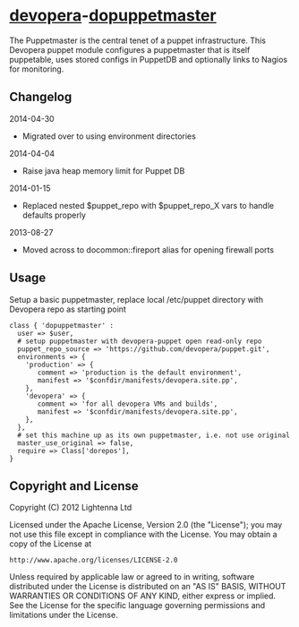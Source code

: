 [devopera](http://devopera.com)-[dopuppetmaster](http://devopera.com/module/dopuppetmaster)
=====================

The Puppetmaster is the central tenet of a puppet infrastructure.  This Devopera puppet module configures a puppetmaster that is itself puppetable, uses stored configs in PuppetDB and optionally links to Nagios for monitoring.

Changelog
---------

2014-04-30

 * Migrated over to using environment directories

2014-04-04

 * Raise java heap memory limit for Puppet DB

2014-01-15

 * Replaced nested $puppet_repo with $puppet_repo_X vars to handle defaults properly

2013-08-27

 * Moved across to docommon::fireport alias for opening firewall ports

Usage
-----

Setup a basic puppetmaster, replace local /etc/puppet directory with Devopera repo as starting point

    class { 'dopuppetmaster' :
      user => $user,
      # setup puppetmaster with devopera-puppet open read-only repo
      puppet_repo_source => 'https://github.com/devopera/puppet.git',
      environments => {
        'production' => {
           comment => 'production is the default environment',
           manifest => '$confdir/manifests/devopera.site.pp',
        },
        'devopera' => {
           comment => 'for all devopera VMs and builds',
           manifest => '$confdir/manifests/devopera.site.pp',
        },
      },
      # set this machine up as its own puppetmaster, i.e. not use original
      master_use_original => false,
      require => Class['dorepos'],
    }

Copyright and License
---------------------

Copyright (C) 2012 Lightenna Ltd

Licensed under the Apache License, Version 2.0 (the "License"); you may not use this file except in compliance with the License. You may obtain a copy of the License at

    http://www.apache.org/licenses/LICENSE-2.0

Unless required by applicable law or agreed to in writing, software distributed under the License is distributed on an "AS IS" BASIS, WITHOUT WARRANTIES OR CONDITIONS OF ANY KIND, either express or implied. See the License for the specific language governing permissions and limitations under the License.
